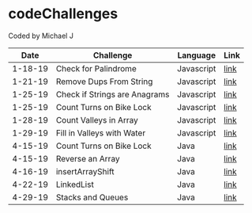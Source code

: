 # codeChallenges
Coded by Michael J


| Date    | Challenge                     | Language  | Link |
|---------|-------------------------------|-----------|------|
| 1-18-19 | Check for Palindrome          | Javascript| [link](/javascript/palindrome/) |
| 1-21-19 | Remove Dups From String       | Javascript| [link](/javascript/removeDupsFromString/) |
| 1-25-19 | Check if Strings are Anagrams | Javascript| [link](/javascript/anagram/) |
| 1-25-19 | Count Turns on Bike Lock      | Javascript| [link](/javascript/bikeLock/) |
| 1-28-19 | Count Valleys in Array        | Javascript| [link](/javascript/countValleys/) |
| 1-29-19 | Fill in Valleys with Water    | Javascript| [link](/javascript/valleysHoldingWater/) |
| 4-15-19 | Count Turns on Bike Lock      | Java | [link](/java/src/main/bikelock/) |
| 4-15-19 | Reverse an Array              | Java | [link](/java/src/main/arrayReverse/) |
| 4-16-19 | insertArrayShift              | Java | [link](/java/src/main/java/array_shift/) |
| 4-22-19 | LinkedList                    | Java | [link](/java/src/main/java/LinkedList/) |
| 4-29-19 | Stacks and Queues             | Java | [link](/java/src/main/java/dataStructures/) |

